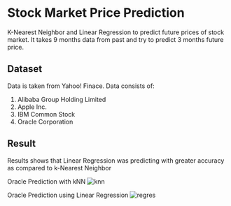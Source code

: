 # Stock Market Price Prediction

K-Nearest Neighbor and Linear Regression to predict future prices of stock market. It takes 9 months data from past and try to predict 3 months future price.



## Dataset

Data is taken from Yahoo! Finace.
Data consists of:
1. Alibaba Group Holding Limited
2. Apple Inc.
3. IBM Common Stock
4. Oracle Corporation



## Result

Results shows that Linear Regression was predicting with greater accuracy as compared to k-Nearest Neighbor


Oracle Prediction with kNN
![knn](https://user-images.githubusercontent.com/25280843/28277234-efda521c-6b36-11e7-8283-6e1ccea0a048.png)



Oracle Prediction using Linear Regression
![regres](https://user-images.githubusercontent.com/25280843/28277289-1cfe1a12-6b37-11e7-882a-e5adf799f5c1.png)
